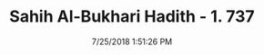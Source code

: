 ---
title        : "Sahih Al-Bukhari Hadith - 1. 737"
date         : 7/25/2018 1:51:26 PM
draft        : false
type         : "hadith"
layout       : "hadith"
BookCode     : "SHB"
VolumeNumber : "1"
HadithNumber : "737"
categories  :  ["Prayer Characteristics-Prolonging first two Rak'at shortening last two"]
tags  :  ["Jabir bin Samura"]
---